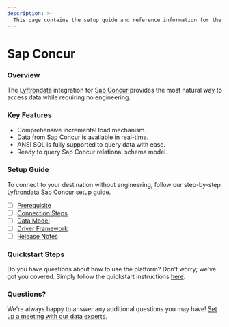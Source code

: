 ```yaml
---
description: >-
  This page contains the setup guide and reference information for the Sap Concur source connector.
---
```


# Sap Concur

### Overview

The [Lyftrondata](https://www.lyftrondata.com/) integration for [Sap Concur](https://www.lyftrondata.com/integration/sap-concur/)[ ](https://www.lyftrondata.com/integration/sap-concur/)provides the most natural way to access data while requiring no engineering.

### Key Features

* Comprehensive incremental load mechanism.
* Data from Sap Concur is available in real-time.&#x20;
* ANSI SQL is fully supported to query data with ease.
* Ready to query Sap Concur relational schema model.

### Setup Guide

To connect to your destination without engineering, follow our step-by-step [Lyftrondata](https://www.lyftrondata.com/)  [Sap Concur](https://www.lyftrondata.com/integration/sap-concur/) setup guide.

* [ ] [Prerequisite](../../finance-analytics/sap-concur/prerequisite.md)
* [ ] [Connection Steps](../../finance-analytics/sap-concur/connection-steps.md)
* [ ] [Data Model](../../finance-analytics/sap-concur/data-model/)
* [ ] [Driver Framework](../../finance-analytics/sap-concur/driver-framework/)
* [ ] [Release Notes](../../finance-analytics/sap-concur/release-notes.md)

### Quickstart Steps

Do you have questions about how to use the platform? Don't worry; we've got you covered. Simply follow the quickstart instructions [here](../../../quickstart-steps.md).

### Questions? <a href="#questions" id="questions"></a>

We're always happy to answer any additional questions you may have! [Set up a meeting with our data experts.](https://www.lyftrondata.com/book-a-meeting/)

